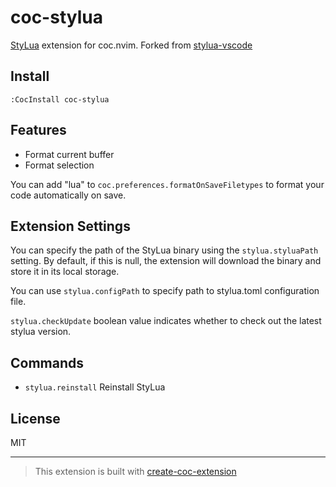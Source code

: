 # coc-stylua

[StyLua](https://github.com/JohnnyMorganz/StyLua) extension for coc.nvim.
Forked from [stylua-vscode](https://github.com/JohnnyMorganz/StyLua/tree/master/stylua-vscode)

## Install

`:CocInstall coc-stylua`

## Features

- Format current buffer
- Format selection

You can add "lua" to `coc.preferences.formatOnSaveFiletypes` to format your code automatically on save.

## Extension Settings

You can specify the path of the StyLua binary using the `stylua.styluaPath` setting.
By default, if this is null, the extension will download the binary and store it in its local storage.

You can use `stylua.configPath` to specify path to stylua.toml configuration file.

`stylua.checkUpdate` boolean value indicates whether to check out the latest stylua version.

## Commands

- `stylua.reinstall` Reinstall StyLua

## License

MIT

---

> This extension is built with [create-coc-extension](https://github.com/fannheyward/create-coc-extension)
